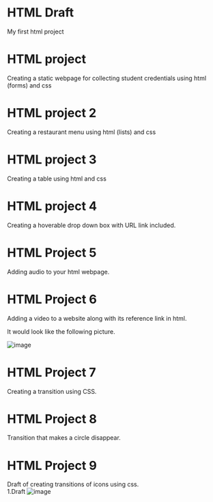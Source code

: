 

# HTML Draft
My first html project 

# HTML project

Creating a static webpage for collecting student credentials  using html (forms)  and css

# HTML project 2

Creating a restaurant menu using html (lists) and css

# HTML project 3

Creating a table using html and css

# HTML project 4

Creating  a hoverable drop down box with URL link included. 

# HTML Project 5

Adding audio to your html webpage.

# HTML Project 6

Adding a video to a website along with its reference link in html.

It would look like the following picture.

![image](https://github.com/Geus7/htmldraft/assets/137599918/84150080-67c4-4b32-ba31-624c06764974)

# HTML Project 7

Creating a transition using CSS.

# HTML Project 8

Transition that makes a circle disappear.

# HTML Project 9

Draft of creating transitions of icons using css.
<br>
 1.Draft
 ![image](https://github.com/Geus7/htmldraft/assets/137599918/8a96d07c-5c7c-4f58-94e5-00cf971236ef)

